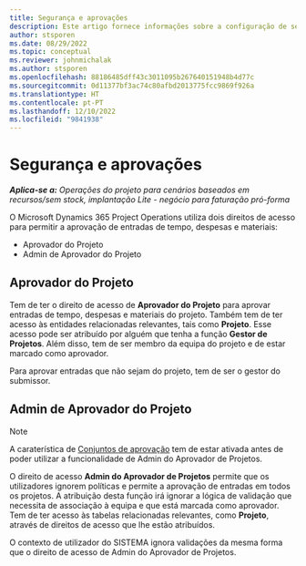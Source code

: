 ```yaml
---
title: Segurança e aprovações
description: Este artigo fornece informações sobre a configuração de segurança para trabalhar com aprovações no Microsoft Dynamics 365 Project Operations.
author: stsporen
ms.date: 08/29/2022
ms.topic: conceptual
ms.reviewer: johnmichalak
ms.author: stsporen
ms.openlocfilehash: 88186485dff43c3011095b267640151948b4d77c
ms.sourcegitcommit: 0d11377bf3ac74c80afbd2013775fcc9869f926a
ms.translationtype: HT
ms.contentlocale: pt-PT
ms.lasthandoff: 12/10/2022
ms.locfileid: "9841938"
---
```

# <a name="security-and-approvals"></a>Segurança e aprovações

_**Aplica-se a:** Operações do projeto para cenários baseados em recursos/sem stock, implantação Lite - negócio para faturação pró-forma_

O Microsoft Dynamics 365 Project Operations utiliza dois direitos de acesso para permitir a aprovação de entradas de tempo, despesas e materiais:

- Aprovador do Projeto
- Admin de Aprovador do Projeto

## <a name="project-approver"></a>Aprovador do Projeto

Tem de ter o direito de acesso de **Aprovador do Projeto** para aprovar entradas de tempo, despesas e materiais do projeto. Também tem de ter acesso às entidades relacionadas relevantes, tais como **Projeto**. Esse acesso pode ser atribuído por alguém que tenha a função **Gestor de Projetos**. Além disso, tem de ser membro da equipa do projeto e de estar marcado como aprovador.

Para aprovar entradas que não sejam do projeto, tem de ser o gestor do submissor.

## <a name="project-approver-admin"></a>Admin de Aprovador do Projeto

> [!NOTE]
> A caraterística de [Conjuntos de aprovação](approval-sets.md) tem de estar ativada antes de poder utilizar a funcionalidade de Admin do Aprovador de Projetos.

O direito de acesso **Admin do Aprovador de Projetos** permite que os utilizadores ignorem políticas e permite a aprovação de entradas em todos os projetos. A atribuição desta função irá ignorar a lógica de validação que necessita de associação à equipa e que está marcada como aprovador. Tem de ter acesso às tabelas relacionadas relevantes, como **Projeto**, através de direitos de acesso que lhe estão atribuídos.

O contexto de utilizador do SISTEMA ignora validações da mesma forma que o direito de acesso de Admin do Aprovador de Projetos.
